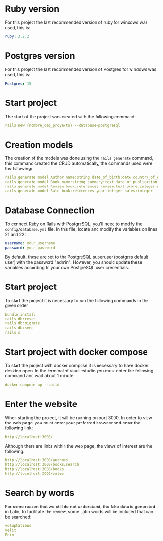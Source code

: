 # Ruby version 
For this project the last recommended version of ruby for windows was used, this is:
```yaml
ruby: 3.2.2
```
# Postgres version
For this project the last recommended version of Postgres for windows was used, this is:
```yaml
Postgres: 15
```

# Start project
The start of the project was created with the following command:
```yaml
rails new {nombre_del_proyecto} --database=postgresql
```

# Creation models
The creation of the models was done using the `rails generate` command, this command created the CRUD automatically, the commands used were the following:


```yaml
rails generate model Author name:string date_of_birth:date country_of_origin:string short_description:text
rails generate model Book name:string summary:text date_of_publication:date number_of_sales:integer
rails generate model Review book:references review:text score:integer:number_of_up_votes:integer
rails generate model Sale book:references year:integer sales:integer

```




# Database Connection

To connect Ruby on Rails with PostgreSQL, you'll need to modify the `config/database.yml` file. In this file, locate and modify the variables on lines 21 and 22:

```yaml
username: your_username
password: your_password
```

By default, these are set to the PostgreSQL superuser (postgres default user) with the password "admin". However, you should update these variables according to your own PostgreSQL user credentials.


# Start project
To start the project it is necessary to run the following commands in the given order
```yaml
bundle install
rails db:reset
rails db:migrate
rails db:seed
rails s
```

# Start project with docker compose 
To start the project with docker compose it is necessary to have docker desktop open. In the terminal of viaul estudio you must enter the following command and wait about 1 minute 
```yaml
docker-compose up --build
```

# Enter the website
When starting the project, it will be running on port 3000. In order to view the web page, you must enter your preferred browser and enter the following link:

```yaml
http://localhost:3000/
```
Although there are links within the web page, the views of interest are the following:

```yaml
http://localhost:3000/authors
http://localhost:3000/books/search
http://localhost:3000/books
http://localhost:3000/sales
```

# Search by words

For some reason that we still do not understand, the fake data is generated in Latin, to facilitate the review, some Latin words will be included that can be searched:

```yaml
voluptatibus
velit
Enim
```


